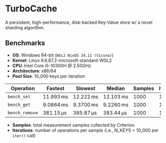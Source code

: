 # TurboCache

A persistent, high-performance, disk-backed Key-Value store w/ a novel sharding algorithm.

## Benchmarks

*   **OS**: Windows 64-bit (`WSL2 NixOS 24.11 (Vicuna)`)
*   **Kernel**: Linux 6.6.87.2-microsoft-standard-WSL2
*   **CPU**: Intel Core i5-10300H @ 2.50GHz
*   **Architecture**: x86/64
*   **Pool Size**: 10_000 keys per iteration

| Operation      | Fastest   | Slowest   | Median    | Samples | Iterations |
| -------------- | --------- | --------- | --------- | ------- | ---------- |
| `bench_set`    | 11.993 ms | 12.222 ms | 12.103 ms | 1000    | 10_000     |
| `bench_get`    | 9.0864 ms | 9.3700 ms | 9.2260 ms | 1000    | 10_000     |
| `bench_remove` | 381.15 µs | 385.87 µs | 383.44 µs | 1000    | 10_000     |

*   **Samples**: total measurement samples collected by Criterion
*   **Iterations**: number of operations per sample (i.e., N_KEYS = 10_000 per `iter()` call)

